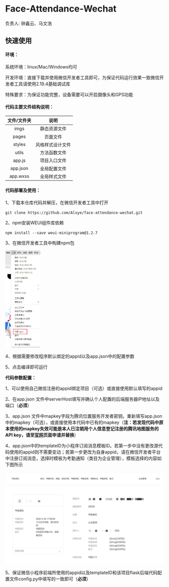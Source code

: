 # Face-Attendance-Wechat

负责人: 钟鑫云、马文浩



## **快速使用**



#### **环境：**

系统环境：linux/Mac/Windows均可

开发环境：直接下载并使用微信开发者工具即可，为保证代码运行效果一致微信开发者工具请使用2.19.4基础调试库

特殊要求：为保证功能完整，设备需要可以开启摄像头和GPS功能



#### **代码主要文件结构说明：**

| 文件/文件夹 |       说明       |
| :---------: | :--------------: |
|    imgs     |   静态资源文件   |
|    pages    |     页面文件     |
|   styles    | 风格样式设计文件 |
|    utils    |   方法函数文件   |
|   app.js    |   项目入口文件   |
|  app.json   |   全局配置文件   |
|  app.wxss   |   全局样式文件   |



#### **代码部署及使用：**

1、下载本仓库代码并解压，在微信开发者工具中打开

```
git clone https://github.com/Alxye/face-attendance-wechat.git
```

2、npm安装WEUI组件库依赖

```
npm install --save weui-miniprogram@1.2.7
```

3、在微信开发者工具中构建npm包

<img src="imgs\fig1.jpg" style="zoom:33%;" />

4、根据需要修改程序默认绑定的appid以及app.json中的配置参数

5、点击编译即可运行



**代码参数配置：**

1、可以使用自己微信注册的appid绑定项目（可选）或直接使用默认填写的appid

2、在app.json 文件中serverHost填写并确认个人配置的后端服务器IP地址以及端口（**必须**）

3、app.json 文件中mapkey字段为腾讯位置服务开发者密钥。重新填写app.json中的mapkey（可选），或直接使用本代码中已有的mapkey（**注：若发现代码中原本使用的mapkey失效可能是本人已注销用个人信息登记注册的腾讯地图服务的API key，请至[官网](https://lbs.qq.com/miniProgram/jsSdk/jsSdkGuide/jsSdkOverview)页面申请并替换**）

4、app.json中的templateID为小程序订阅消息模板ID。若第一步中没有更改源代码使用的appid则不需要变动；若第一步更改为自身appid，请在微信开发者平台中注册订阅消息，选择时模板为考勤通知（类目为企业管理），模板选择的内容如下图所示

<img src="imgs\fig2.png" style="zoom:50%;" />

<img src="imgs\fig3.jpg" style="zoom: 50%;" />

5、保证微信小程序前端所使用的appid以及templateID和该项目flask后端代码配置文件config.py中填写的一致即可（**必须**）
